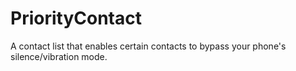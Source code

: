 # PriorityContact
A contact list that enables certain contacts to bypass your phone's silence/vibration mode.
